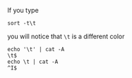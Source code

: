If you type

    sort -t\t

you will notice that `\t` is a different color

    echo '\t' | cat -A
    \t$
    echo \t | cat -A
    ^I$
